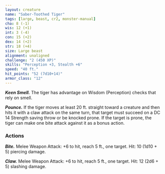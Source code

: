 ```yaml
---
layout: creature
name: "Saber-Toothed Tiger"
tags: [large, beast, cr2, monster-manual]
cha: 8 (-1)
wis: 12 (+1)
int: 3 (-4)
con: 15 (+2)
dex: 14 (+2)
str: 18 (+4)
size: Large beast
alignment: unaligned
challenge: "2 (450 XP)"
skills: "Perception +3, Stealth +6"
speed: "40 ft."
hit_points: "52 (7d10+14)"
armor_class: "12"
---
```


***Keen Smell.*** The tiger has advantage on Wisdom (Perception) checks that rely on smell.

***Pounce.*** If the tiger moves at least 20 ft. straight toward a creature and then hits it with a claw attack on the same turn, that target must succeed on a DC 14 Strength saving throw or be knocked prone. If the target is prone, the tiger can make one bite attack against it as a bonus action.

### Actions

***Bite.*** Melee Weapon Attack: +6 to hit, reach 5 ft., one target. Hit: 10 (1d10 + 5) piercing damage.

***Claw.*** Melee Weapon Attack: +6 to hit, reach 5 ft., one target. Hit: 12 (2d6 + 5) slashing damage.
